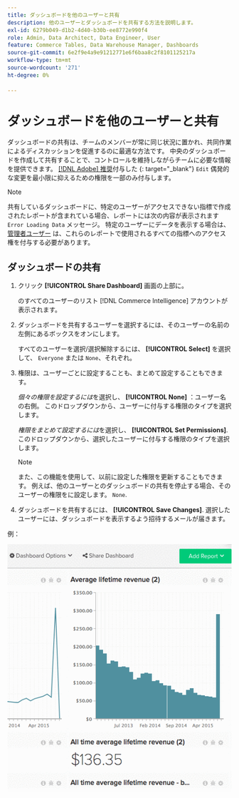 ```yaml
---
title: ダッシュボードを他のユーザーと共有
description: 他のユーザーとダッシュボードを共有する方法を説明します。
exl-id: 6279b049-d1b2-4d40-b30b-ee8772e990f4
role: Admin, Data Architect, Data Engineer, User
feature: Commerce Tables, Data Warehouse Manager, Dashboards
source-git-commit: 6e2f9e4a9e91212771e6f6baa8c2f8101125217a
workflow-type: tm+mt
source-wordcount: '271'
ht-degree: 0%

---
```


# ダッシュボードを他のユーザーと共有

ダッシュボードの共有は、チームのメンバーが常に同じ状況に置かれ、共同作業によるディスカッションを促進するのに最適な方法です。 中央のダッシュボードを作成して共有することで、コントロールを維持しながらチームに必要な情報を提供できます。 [[!DNL Adobe] 推奨](../../best-practices/share-dashboard-best-practice.md)付与した {: target=&quot;_blank&quot;} `Edit` 偶発的な変更を最小限に抑えるための権限を一部のみ付与します。

>[!NOTE]
>
>共有しているダッシュボードに、特定のユーザーがアクセスできない指標で作成されたレポートが含まれている場合、レポートには次の内容が表示されます `Error Loading Data` メッセージ。 特定のユーザーにデータを表示する場合は、 [管理者ユーザー](../../administrator/user-management/user-management.md) は、これらのレポートで使用されるすべての指標へのアクセス権を付与する必要があります。

## ダッシュボードの共有

1. クリック **[!UICONTROL Share Dashboard]** 画面の上部に。

   のすべてのユーザーのリスト [!DNL Commerce Intelligence] アカウントが表示されます。

1. ダッシュボードを共有するユーザーを選択するには、そのユーザーの名前の左側にあるボックスをオンにします。

   すべてのユーザーを選択/選択解除するには、 **[!UICONTROL Select]** を選択して、 `Everyone` または `None`、それぞれ。

1. 権限は、ユーザーごとに設定することも、まとめて設定することもできます。

   *個々の権限を設定するには*&#x200B;を選択し、 **[!UICONTROL None]** ：ユーザー名の右側。 このドロップダウンから、ユーザーに付与する権限のタイプを選択します。

   *権限をまとめて設定するには*&#x200B;を選択し、 **[!UICONTROL Set Permissions]**. このドロップダウンから、選択したユーザーに付与する権限のタイプを選択します。

   >[!NOTE]
   >
   >また、この機能を使用して、以前に設定した権限を更新することもできます。 例えば、他のユーザーとのダッシュボードの共有を停止する場合、そのユーザーの権限をに設定します。 `None`.

1. ダッシュボードを共有するには、 **[!UICONTROL Save Changes]**. 選択したユーザーには、ダッシュボードを表示するよう招待するメールが届きます。

例：

![ダッシュボードを共有](../../assets/Share_Dashboards.gif)
